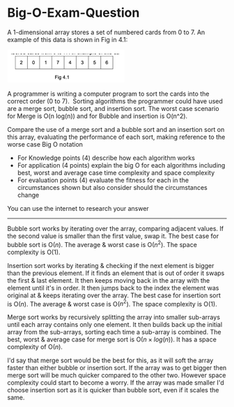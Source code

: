 # Big-O-Exam-Question
A 1-dimensional array stores a set of numbered cards from 0 to 7. An example of this data is shown in Fig in 4.1:

![Big-O-Fig-4.1](Big-O-Fig-4.1.png)

A programmer is writing a computer program to sort the cards into the correct order (0 to 7).  Sorting algorithms the programmer could have used are a merge sort, bubble sort, and insertion sort. The worst case scenario for Merge is O(n log(n)) and for Bubble and insertion is O(n^2).

Compare the use of a merge sort and a bubble sort and an insertion sort on this array, evaluating the performance of each sort, making reference to the worse case Big O notation

- For Knowledge points (4) describe how each algorithm works
- For application (4 points) explain the big O for each algorithms including best, worst and average case time complexity and space complexity
- For evaluation points (4) evaluate the fitness for each in the circumstances shown but also consider should the circumstances change

You can use the internet to research your answer

---

Bubble sort works by iterating over the array, comparing adjacent values. If the second value is smaller than the first value, swap it.
The best case for bubble sort is O($n$). The average & worst case is O($n^2$). The space complexity is O($1$).

Insertion sort works by iterating & checking if the next element is bigger than the previous element. If it finds an element that is out of order it swaps the first & last element. It then keeps moving back in the array with the element until it's in order. It then jumps back to the index the element was original at & keeps iterating over the array. The best case for insertion sort is O($n$). The average & worst case is O($n^2$). The space complexity is O($1$).

Merge sort works by recursively splitting the array into smaller sub-arrays until each array contains only one element. It then builds back up the initial array from the sub-arrays, sorting each time a sub-array is combined. The best, worst & average case for merge sort is O($n×log(n)$). It has a space complexity of O($n$).

I'd say that merge sort would be the best for this, as it will soft the array faster than either bubble or insertion sort. If the array was to get bigger then merge sort will be much quicker compared to the other two. However space complexity could start to become a worry. If the array was made smaller I'd choose insertion sort as it is quicker than bubble sort, even if it scales the same.